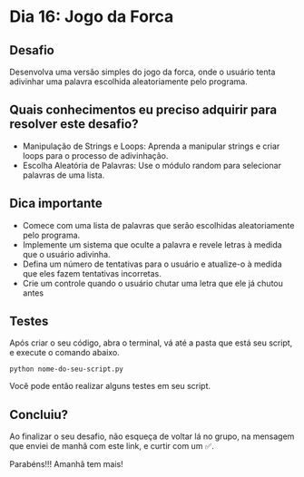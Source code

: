 # Dia 16: Jogo da Forca

## Desafio
Desenvolva uma versão simples do jogo da forca, onde o usuário tenta adivinhar uma palavra escolhida aleatoriamente pelo programa.

## Quais conhecimentos eu preciso adquirir para resolver este desafio?
- Manipulação de Strings e Loops: Aprenda a manipular strings e criar loops para o processo de adivinhação.
- Escolha Aleatória de Palavras: Use o módulo random para selecionar palavras de uma lista.

## Dica importante
- Comece com uma lista de palavras que serão escolhidas aleatoriamente pelo programa.
- Implemente um sistema que oculte a palavra e revele letras à medida que o usuário adivinha.
- Defina um número de tentativas para o usuário e atualize-o à medida que eles fazem tentativas incorretas.
- Crie um controle quando o usuário chutar uma letra que ele já chutou antes

## Testes

Após criar o seu código, abra o terminal, vá até a pasta que está seu script, e execute o comando abaixo.

```
python nome-do-seu-script.py
```

Você pode então realizar alguns testes em seu script.

## Concluiu?

Ao finalizar o seu desafio, não esqueça de voltar lá no grupo, na mensagem que enviei de manhã com este link, e curtir com um ✅.

Parabéns!!! Amanhã tem mais! 